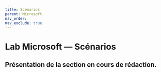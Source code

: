 ```yaml
---
title: Scénarios
parent: Microsoft
nav_order: 
nav_exclude: true
---
```


# Lab Microsoft — Scénarios

## Présentation de la section en cours de rédaction.

